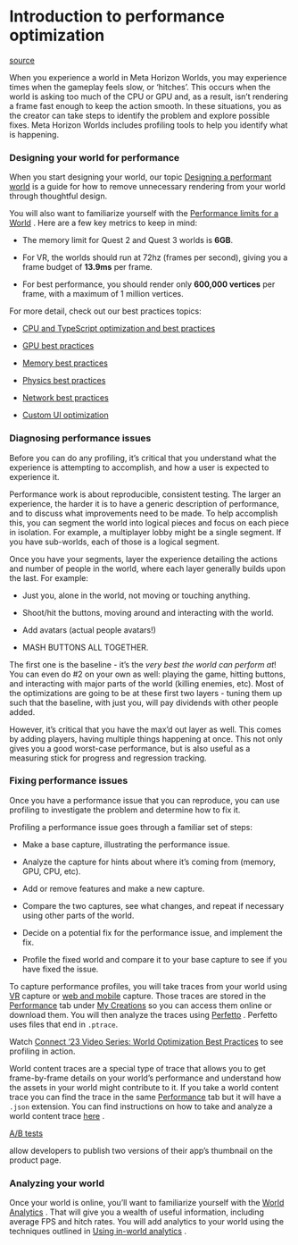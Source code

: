 # Introduction to performance optimization

[source](https://developers.meta.com/horizon-worlds/learn/documentation/performance-best-practices-and-tooling/introduction-to-performance)

When you experience a world in Meta Horizon Worlds, you may experience times when the gameplay feels slow, or ‘hitches’. This occurs when the world is asking too much of the CPU or GPU and, as a result, isn’t rendering a frame fast enough to keep the action smooth. In these situations, you as the creator can take steps to identify the problem and explore possible fixes. Meta Horizon Worlds includes profiling tools to help you identify what is happening.

### Designing your world for performance

When you start designing your world, our topic [Designing a performant world](/horizon-worlds/learn/documentation/performance-best-practices-and-tooling/unity-performance-designing-a-performant-world/) is a guide for how to remove unnecessary rendering from your world through thoughtful design.

You will also want to familiarize yourself with the [Performance limits for a World](/horizon-worlds/learn/documentation/performance-best-practices-and-tooling/performance-limits-for-a-world/) . Here are a few key metrics to keep in mind:

*   The memory limit for Quest 2 and Quest 3 worlds is **6GB**.

*   For VR, the worlds should run at 72hz (frames per second), giving you a frame budget of **13.9ms** per frame.

*   For best performance, you should render only **600,000 vertices** per frame, with a maximum of 1 million vertices.

For more detail, check out our best practices topics:

*   [CPU and TypeScript optimization and best practices](/horizon-worlds/learn/documentation/performance-best-practices-and-tooling/performance-best-practices/cpu-and-typescript-optimization-best-practices/)

*   [GPU best practices](/horizon-worlds/learn/documentation/performance-best-practices-and-tooling/performance-best-practices/gpu-best-practices/)

*   [Memory best practices](/horizon-worlds/learn/documentation/performance-best-practices-and-tooling/performance-best-practices/memory-best-practices/)

*   [Physics best practices](/horizon-worlds/learn/documentation/performance-best-practices-and-tooling/performance-best-practices/physics-best-practices/)

*   [Network best practices](/horizon-worlds/learn/documentation/performance-best-practices-and-tooling/performance-best-practices/network-best-practices/)

*   [Custom UI optimization](/horizon-worlds/learn/documentation/performance-best-practices-and-tooling/performance-best-practices/custom-ui-optimization/)

### Diagnosing performance issues

Before you can do any profiling, it’s critical that you understand what the experience is attempting to accomplish, and how a user is expected to experience it.

Performance work is about reproducible, consistent testing. The larger an experience, the harder it is to have a generic description of performance, and to discuss what improvements need to be made. To help accomplish this, you can segment the world into logical pieces and focus on each piece in isolation. For example, a multiplayer lobby might be a single segment. If you have sub-worlds, each of those is a logical segment.

Once you have your segments, layer the experience detailing the actions and number of people in the world, where each layer generally builds upon the last. For example:

*   Just you, alone in the world, not moving or touching anything.

*   Shoot/hit the buttons, moving around and interacting with the world.

*   Add avatars (actual people avatars!)

*   MASH BUTTONS ALL TOGETHER.

The first one is the baseline - it’s the *very best the world can perform at*! You can even do #2 on your own as well: playing the game, hitting buttons, and interacting with major parts of the world (killing enemies, etc). Most of the optimizations are going to be at these first two layers - tuning them up such that the baseline, with just you, will pay dividends with other people added.

However, it’s critical that you have the max’d out layer as well. This comes by adding players, having multiple things happening at once. This not only gives you a good worst-case performance, but is also useful as a measuring stick for progress and regression tracking.

### Fixing performance issues

Once you have a performance issue that you can reproduce, you can use profiling to investigate the problem and determine how to fix it.

Profiling a performance issue goes through a familiar set of steps:

*   Make a base capture, illustrating the performance issue.

*   Analyze the capture for hints about where it’s coming from (memory, GPU, CPU, etc).

*   Add or remove features and make a new capture.

*   Compare the two captures, see what changes, and repeat if necessary using other parts of the world.

*   Decide on a potential fix for the performance issue, and implement the fix.

*   Profile the fixed world and compare it to your base capture to see if you have fixed the issue.

To capture performance profiles, you will take traces from your world using [VR](/horizon-worlds/learn/documentation/performance-best-practices-and-tooling/performance-tools/tracing/) capture or [web and mobile](/horizon-worlds/learn/documentation/performance-best-practices-and-tooling/performance-tools/using-performance-tools-from-web-and-mobile/) capture. Those traces are stored in the [Performance](https://horizon.meta.com/creator/performance/traces/) tab under [My Creations](https://horizon.meta.com/creator/worlds_all/) so you can access them online or download them. You will then analyze the traces using [Perfetto](/horizon-worlds/learn/documentation/performance-best-practices-and-tooling/performance-tools/analyzing-trace-data-with-perfetto) . Perfetto uses files that end in `.ptrace`.

Watch [Connect ‘23 Video Series: World Optimization Best Practices](/horizon-worlds/learn/documentation/performance-best-practices-and-tooling/connect-23-video-series-world-optimization-best-practices/) to see profiling in action.

World content traces are a special type of trace that allows you to get frame-by-frame details on your world’s performance and understand how the assets in your world might contribute to it. If you take a world content trace you can find the trace in the same [Performance](https://horizon.meta.com/creator/performance/traces/) tab but it will have a `.json` extension. You can find instructions on how to take and analyze a world content trace [here](/horizon-worlds/learn/documentation/performance-best-practices-and-tooling/performance-tools/world-content-traces) .

[A/B tests](/horizon-worlds/learn/documentation/performance-best-practices-and-tooling/performance-tools/thumbnail-ab-testing-tool)

 allow developers to publish two versions of their app’s thumbnail on the product page.

### Analyzing your world

Once your world is online, you’ll want to familiarize yourself with the [World Analytics](/horizon-worlds/learn/documentation/performance-best-practices-and-tooling/analytics/world-analytics) . That will give you a wealth of useful information, including average FPS and hitch rates. You will add analytics to your world using the techniques outlined in [Using in-world analytics](/horizon-worlds/learn/documentation/performance-best-practices-and-tooling/analytics/using-in-world-analytics) .

 

 

 

 

 

 

 

 

 

 

 

 

 

 

 

 

 

 

 

 

 

 

 

 

 

 

 

 

 

 

 

 

 

 

 

 

 

 

 

 

 

 

 

 

 

 

 